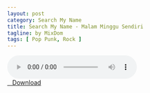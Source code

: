 ```yaml
---
layout: post
category: Search My Name
title: Search My Name - Malam Minggu Sendiri
tagline: by MixDom
tags: [ Pop Punk, Rock ]
---
```


<audio class='js-player' style="--plyr-color-main: #212121;" controls>
<source src="https://drive.google.com/uc?authuser=0&id=1t7VfjPgaez4WFsVLTzosAa6oOan4uzzr&export=download" type="audio/mp3">
</audio>

<!--more-->

<div class="post-button text-center">
<a class="btn" href="https://drive.google.com/uc?authuser=0&id=1t7VfjPgaez4WFsVLTzosAa6oOan4uzzr&export=download">
<i class="fa fa-caret-down" aria-hidden="true"></i>&nbsp; &nbsp;Download
</a>
</div>

